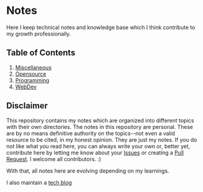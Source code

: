# Notes

Here I keep technical notes and knowledge base which I think contribute to my growth professionally. 

## Table of Contents
1. [Miscellaneous](https://github.com/ayoayco/notes/tree/master/miscellaneous)
1. [Opensource](https://github.com/ayoayco/notes/tree/master/opensource)
1. [Programming](https://github.com/ayoayco/Notes/tree/master/programming)
1. [WebDev](https://github.com/ayoayco/notes/tree/master/webdev)

## Disclaimer
This repository contains my notes which are organized into different topics with their own directories. The notes in this repository are personal. These are by no means definitive authority on the topics--not even a valid resource to be cited, in my honest opinion. They are just my notes. If you do not like what you read here, you can always write your own or, better yet, contribute here by letting me know about your [Issues](https://github.com/ayoayco/notes/issues) or creating a [Pull Request](https://github.com/ayoayco/notes/pulls). I welcome all contributors. :)

With that, all notes here are evolving depending on my learnings.

I also maintain a [tech blog](http://fullhacker.com)
